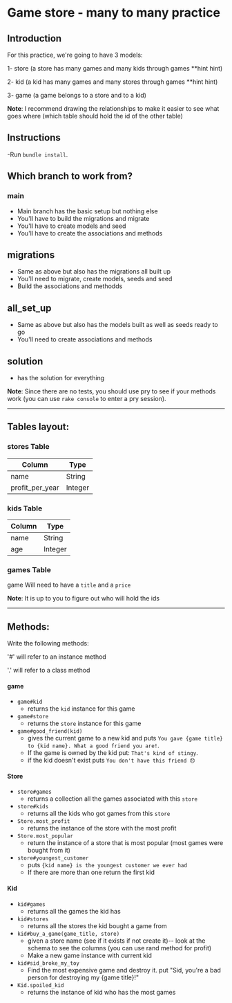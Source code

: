 # Game store - many to many practice

## Introduction

For this practice, we're going to have 3 models:

1- store (a store has many games and many kids through games \*\*hint hint)

2- kid (a kid has many games and many stores through games \*\*hint hint)

3- game (a game belongs to a store and to a kid)

**Note**: I recommend drawing the relationships to make it easier to see what goes where (which table should hold the id of the other table)

## Instructions
-Run `bundle install`.

## Which branch to work from?

### main
- Main branch has the basic setup but nothing else
- You'll have to build the migrations and migrate
- You'll have to create models and seed
- You'll have to create the associations and methods

## migrations
- Same as above but also has the migrations all built up
- You'll need to migrate, create models, seeds and seed
- Build the associations and methodds

## all_set_up
- Same as above but also has the models built as well as seeds ready to go
- You'll need to create associations and methods

## solution 
- has the solution for everything

**Note**: Since there are no tests, you should use pry to see if your methods work (you can use `rake console` to enter a pry session).

---

## Tables layout:

### stores Table

| Column          | Type    |
| --------------- | ------- |
| name            | String  |
| profit_per_year | Integer |

### kids Table

| Column | Type    |
| ------ | ------- |
| name   | String  |
| age    | Integer |

### games Table

game
Will need to have a `title` and a `price`

**Note**: It is up to you to figure out who will hold the ids

---

## Methods:

Write the following methods:

'#' will refer to an instance method

'.' will refer to a class method

#### game

- `game#kid`
  - returns the `kid` instance for this game
- `game#store`
  - returns the `store` instance for this game
- `game#good_friend(kid)`
  - gives the current game to a new kid and puts `You gave {game title} to {kid name}. What a good friend you are!`. 
  - If the game is owned by the kid put: `That's kind of stingy`.
  - if the kid doesn't exist puts `You don't have this friend 😞`

#### Store

- `store#games`
  - returns a collection all the games associated with this `store`
- `store#kids`
  - returns all the kids who got games from this `store`
- `Store.most_profit`
  - returns the instance of the store with the most profit
- `Store.most_popular`
  - return the instance of a store that is most popular (most games were bought from it)
- `store#youngest_customer`
  - puts `{kid name} is the youngest customer we ever had`
  - If there are more than one return the first kid

#### Kid

- `kid#games`
  - returns all the games the kid has
- `kid#stores`
  - returns all the stores the kid bought a game from
- `kid#buy_a_game(game_title, store)`
  - given a store name (see if it exists if not create it)-- look at the schema to see the columns (you can use rand method for profit) 
  - Make a new game instance with current kid
- `kid#sid_broke_my_toy`
  - Find the most expensive game and destroy it. put "Sid, you're a bad person for destroying my {game title}!"
- `Kid.spoiled_kid`
  - returns the instance of kid who has the most games
